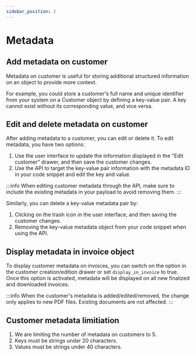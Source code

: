 ```yaml
---
sidebar_position: 2
---
```


# Metadata

## Add metadata on customer

Metadata on customer is useful for storing additional structured information on an object to provide more context.

For example, you could store a customer's full name and unique identifier from your system on a Customer object by defining a key-value pair. A key cannot exist without its corresponding value, and vice versa.

## Edit and delete metadata on customer

After adding metadata to a customer, you can edit or delete it. To edit metadata, you have two options:

1. Use the user interface to update the information displayed in the "Edit customer" drawer, and then save the customer changes.
2. Use the API to target the key-value pair information with the metadata ID in your code snippet and edit the key and value.

:::info
When editing customer metadata through the API, make sure to include the existing metadata in your payload to avoid removing them.
:::

Similarly, you can delete a key-value metadata pair by:

1. Clicking on the trash icon in the user interface, and then saving the customer changes.
2. Removing the key-value metadata object from your code snippet when using the API.

## Display metadata in invoice object

To display customer metadata on invoices, you can switch on the option in the customer creation/edition drawer or set `display_in_invoice` to true. Once this option is activated, metadata will be displayed on all new finalized and downloaded invoices.

:::info
When the customer's metadata is added/edited/removed, the change only applies to new PDF files. Existing documents are not affected.
:::

## Customer metadata limitiation

1. We are limiting the number of metadata on customers to 5.
2. Keys must be strings under 20 characters.
3. Values must be strings under 40 characters.